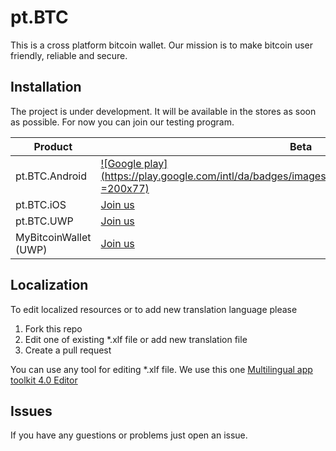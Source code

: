 # pt.BTC
This is a cross platform bitcoin wallet. Our mission is to make bitcoin user friendly, reliable and secure.

## Installation
The project is under development. It will be available in the stores as soon as possible. For now you can join our testing program.

|Product       |Beta      |
|--------------|-----------|
|pt.BTC.Android|[![Google play](https://play.google.com/intl/da/badges/images/generic/en_badge_web_generic.png =200x77)](https://play.google.com/store/apps/details?id=net.panteam.pt.BTC&utm_source=Github&pcampaignid=MKT-Other-global-all-co-prtnr-py-PartBadge-Mar2515-1)|
|pt.BTC.iOS|[Join us](mailto:support@panteam.net)|
|pt.BTC.UWP|[Join us](mailto:support@panteam.net)|
|MyBitcoinWallet (UWP)|[Join us](mailto:support@panteam.net)|

## Localization
To edit localized resources or to add new translation language please 
1. Fork this repo
2. Edit one of existing *.xlf file or add new translation file
3. Create a pull request

You can use any tool for editing *.xlf file. We use this one [Multilingual app toolkit 4.0 Editor](https://developer.microsoft.com/en-us/windows/develop/multilingual-app-toolkit)

## Issues
If you have any guestions or problems just open an issue.